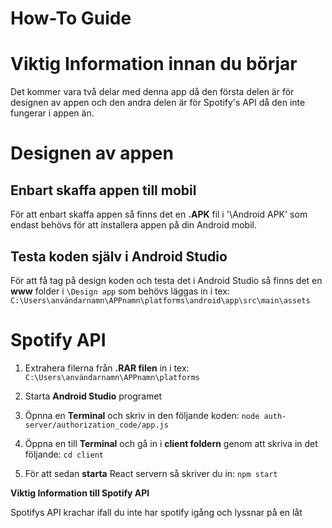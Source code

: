 # How-To Guide

# Viktig Information innan du börjar

Det kommer vara två delar med denna app då den första delen är för designen av appen och den andra delen är för Spotify's API då den inte fungerar i appen än.

# Designen av appen

## Enbart skaffa appen till mobil
För att enbart skaffa appen så finns det en **.APK** fil i '\Android APK' som endast behövs för att installera appen på din Android mobil.

## Testa koden själv i **Android Studio**
För att få tag på design koden och testa det i Android Studio så finns det en **www** folder i `\Design app` som behövs läggas in i tex: `C:\Users\användarnamn\APPnamn\platforms\android\app\src\main\assets`

# Spotify API

1. Extrahera filerna från **.RAR filen** in i tex: `C:\Users\användarnamn\APPnamn\platforms`

2. Starta **Android Studio** programet

3. Öpnna en **Terminal** och skriv in den följande koden: `node auth-server/authorization_code/app.js`

4. Öppna en till **Terminal** och gå in i **client foldern** genom att skriva in det följande: `cd client`

5. För att sedan **starta** React servern så skriver du in: `npm start`

**Viktig Information till Spotify API**

Spotifys API krachar ifall du inte har spotify igång och lyssnar på en låt
